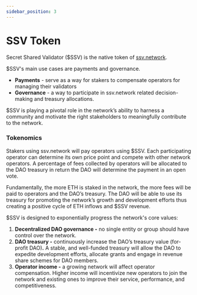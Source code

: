 ```yaml
---
sidebar_position: 3
---
```


# SSV Token

Secret Shared Validator ($SSV) is the native token of [ssv.network](https://ssv.network/).&#x20;

$SSV's main use cases are payments and governance.&#x20;

* **Payments** - serve as a way for stakers to compensate operators for managing their validators
* **Governance** - a way to participate in ssv.network related decision-making and treasury allocations.&#x20;

$SSV is playing a pivotal role in the network’s ability to harness a community and motivate the right stakeholders to meaningfully contribute to the network.

### **Tokenomics**

Stakers using ssv.network will pay operators using $SSV. Each participating operator can determine its own price point and compete with other network operators. A percentage of fees collected by operators will be allocated to the DAO treasury in return the DAO will determine the payment in an open vote.&#x20;

Fundamentally, the more ETH is staked in the network, the more fees will be paid to operators and the DAO’s treasury. The DAO will be able to use its treasury for promoting the network’s growth and development efforts thus creating a positive cycle of ETH inflows and $SSV revenue.

$SSV is designed to exponentially progress the network's core values:

1. **Decentralized DAO governance -** no single entity or group should have control over the network.
2. **DAO treasury -** continuously increase the DAO’s treasury value (for-profit DAO)**.** A stable, and well-funded treasury will allow the DAO to expedite development efforts, allocate grants and engage in revenue share schemes for DAO members.
3. **Operator income -** a growing network will affect operator compensation. Higher income will incentivize new operators to join the network and existing ones to improve their service, performance, and competitiveness.
